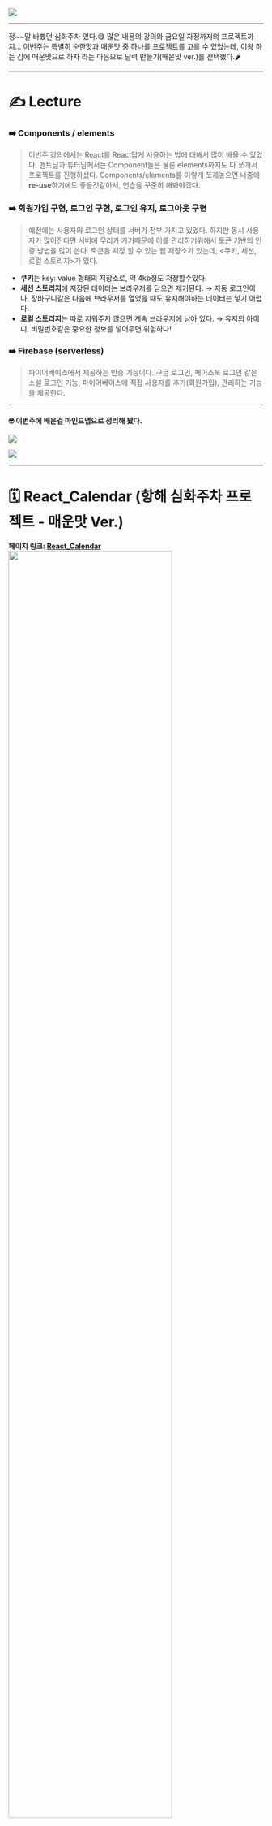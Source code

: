 ![](https://images.velog.io/images/dawonella0411/post/2c450e20-8f98-4bf5-ac16-4118e4d2085a/%E1%84%8C%E1%85%A6%E1%84%86%E1%85%A9%E1%86%A8%E1%84%8B%E1%85%B3%E1%86%AF%20%E1%84%8B%E1%85%B5%E1%86%B8%E1%84%85%E1%85%A7%E1%86%A8%E1%84%92%E1%85%A2%E1%84%8C%E1%85%AE%E1%84%89%E1%85%A6%E1%84%8B%E1%85%AD_-001%20(1).png)

---
정~~말 바빴던 심화주차 였다.😅 많은 내용의 강의와 금요일 자정까지의 프로젝트까지...
이번주는 특별히 순한맛과 매운맛 중 하나를 프로젝트를 고를 수 있었는데, 이왕 하는 김에 매운맛으로 하자 라는 마음으로 달력 만들기(매운맛 ver.)를 선택했다.🌶

---
# ✍️ Lecture

### ➡️ Components / elements

> 이번주 강의에서는 React를 React답게 사용하는 법에 대해서 많이 배울 수 있었다. 멘토님과 튜터님께서는 Component들은 물론 elements까지도 다 쪼개서 프로젝트를 진행하셨다. Components/elements를 이렇게 쪼개놓으면 나중에 **re-use**하기에도 좋을것같아서, 연습을 꾸준히 해봐야겠다.

### ➡️ 회원가입 구현, 로그인 구현, 로그인 유지, 로그아웃 구현

> 예전에는 사용자의 로그인 상태를 서버가 전부 가지고 있었다. 하지만 동시 사용자가 많이진다면 서버에 무리가 가기때문에 이를 관리하기위해서 토큰 기반의 인증 방법을 많이 쓴다. 토큰을 저장 할 수 있는 웹 저장소가 있는데, <쿠키, 세션, 로컬 스토리지>가 있다. 
- **쿠키**는 key: value 형태의 저장소로, 약 4kb정도 저장할수있다.
- **세션 스토리지**에 저장된 데이터는 브라우저를 닫으면 제거된다.
→ 자동 로그인이나, 장바구니같은 다음에 브라우저를 열었을 때도 유지해야하는 데이터는 넣기 어렵다.
- **로컬 스토리지**는 따로 지워주지 않으면 계속 브라우저에 남아 있다.
→ 유저의 아이디, 비밀번호같은 중요한 정보를 넣어두면 위험하다!

### ➡️ Firebase (serverless)

> 파이어베이스에서 제공하는 인증 기능이다.
구글 로그인, 페이스북 로그인 같은 소셜 로그인 기능, 파이어베이스에 직접 사용자를 추가(회원가입), 관리하는 기능을 제공한다. 

---
#### 🤓 이번주에 배운걸 마인드맵으로 정리해 봤다.
![](https://images.velog.io/images/dawonella0411/post/62cbcc1e-1501-4524-9c0e-6bad9cb3418b/%E1%84%90%E1%85%A1%E1%84%8B%E1%85%B5%E1%86%B7%E1%84%85%E1%85%A1%E1%84%8B%E1%85%B5%E1%86%AB%202.png)

![](https://images.velog.io/images/dawonella0411/post/23787350-3c85-4d83-acb5-845ab9985bf0/%E1%84%90%E1%85%A1%E1%84%8B%E1%85%B5%E1%86%B7%E1%84%85%E1%85%A1%E1%84%8B%E1%85%B5%E1%86%AB.png)

---

# 🗓 React_Calendar (항해 심화주차  프로젝트 - 매운맛 Ver.)

**페이지 링크: [React_Calendar](https://calendar-7a846.web.app/)**
<img width="80%" src="https://user-images.githubusercontent.com/89535287/136588356-9384f322-72e0-499e-b7cf-9a9452d3170a.gif"/>

---
### What I Learned
✅ React 사용해서 캘린더 만들기
✅ Redux를 사용해서 데이터를 저장하고 불러오기
✅ Middleware를 사용해서 Firebase와 Redux 사이에 데이터 전달하기
✅ 서버리스를 사용함 (Firebase)

----

### 기능 구현
#### 🗓 달력 페이지
1. 이전 월 보기, 다음 월 보기 버튼이 있고 해당 버튼 클릭 시 월 이동 가능하게 하기
2. 일정 추가하기 버튼 (페이지 우측 아래에 플로팅 버튼으로 처리) 클릭 시 일정 추가하기 페이지로 이동하기
3. 캘린더 내 일정은 시간 순으로 정렬하기
4. 우측 아래의 추가하기 버튼 위에 [완료된 일정 보기] 만들기
	- 클릭 시, 완료된 일정만 캘린더에 표시 되고 버튼 텍스트가 [모든 일정 보기]로 바뀌도록 하기
    - [모든 일정 보기] 버튼 클릭 시, 모든 일정 캘린더에 표시하기

#### 🗓  일정 추가 페이지 -
1. 일시, 일정 내용을 기입하지 않으면 팝업으로 경고하기
	- 실제로 파이어스토어에 들어가지 못하게 막기
2. 일정 추가 시 캘린더 페이지로 이동하기

#### 🗓 일정 상세 페이지 -
1. 일정 하나를 클릭할 시 팝업 띄우기
	- 일정 삭제 및 일정 완료 버튼 2개 (각 버튼을 누르면 일정 삭제 혹은 일정 완료 되게 하기)
    
    ---